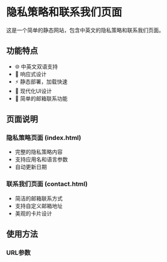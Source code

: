 # 隐私策略和联系我们页面

这是一个简单的静态网站，包含中英文的隐私策略和联系我们页面。

## 功能特点

- 🌐 中英文双语支持
- 📱 响应式设计
- ⚡ 静态部署，加载快速
- 🎨 现代化UI设计
- 📧 简单的邮箱联系功能

## 页面说明

### 隐私策略页面 (index.html)
- 完整的隐私策略内容
- 支持应用名和语言参数
- 自动更新日期

### 联系我们页面 (contact.html)
- 简洁的邮箱联系方式
- 支持自定义邮箱地址
- 美观的卡片设计

## 使用方法

### URL参数